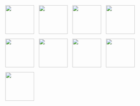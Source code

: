 <div style="display: flex; gap: 15px; flex-wrap: wrap;">
  
  <img src="https://github.com/user-attachments/assets/091759e9-90a9-48bc-97de-d58b5dfd80c5" width="90" height="90" />
  <img src="https://github.com/user-attachments/assets/a7875628-34de-40c6-a482-4548de90e6ba" width="90" height="90" />
  <img src="https://github.com/user-attachments/assets/708ba4ce-5970-4661-96f9-f9f1b0155dda" width="90" height="90" />
  <img src="https://github.com/user-attachments/assets/cb3af11d-39cd-442b-ba7e-3ef78b68a319" width="90" height="90" />
  <img src="https://github.com/user-attachments/assets/5ece94de-1dcc-493e-a0f8-97e573d15ac7" width="90" height="90" />
  <img src="https://github.com/user-attachments/assets/a992fd14-ded3-459b-b0dd-5a5841d59eb8" width="90" height="90" />
  <img src="https://github.com/user-attachments/assets/1aebc30c-53c6-46df-b031-c029594650ac" width="90" height="90" />
  <img src="https://github.com/user-attachments/assets/92c1ed8e-c19d-4af7-81eb-c93bee995d9d" width="90" height="90" />

  <img src="https://github.com/user-attachments/assets/362a91af-40b0-4209-bed9-a1014df8dbef" width="90" height="90" />


</div>

